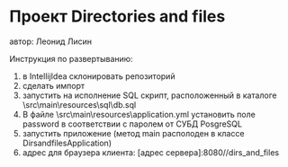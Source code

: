 # Проект Directories and files
автор: Леонид Лисин

Инструкция по развертыванию:
1. в IntellijIdea склонировать репозиторий
2. сделать импорт
3. запустить на исполнение SQL скрипт, расположенный в каталоге \src\main\resources\sql\db.sql
4. В файле \src\main\resources\application.yml установить поле password в соответствии с паролем от СУБД PosgreSQL
5. запустить приложение (метод main располоден в классе DirsandfilesApplication)
6. адрес для браузера клиента: [адрес сервера]:8080//dirs_and_files
